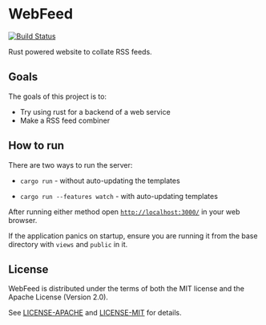 # WebFeed

[![Build Status](https://travis-ci.org/zyphrus/webfeed-rs.svg?branch=master)](https://travis-ci.org/zyphrus/webfeed-rs)

Rust powered website to collate RSS feeds.

## Goals

The goals of this project is to:

 * Try using rust for a backend of a web service
 * Make a RSS feed combiner

## How to run

There are two ways to run the server:

 * `cargo run` - without auto-updating the templates

 * `cargo run --features watch` - with auto-updating templates

After running either method open [`http://localhost:3000/`](http://localhost:3000/) in your web browser.

If the application panics on startup, ensure you are running it from
the base directory with `views` and `public` in it.

## License

WebFeed is distributed under the terms of both the MIT license and the
Apache License (Version 2.0).

See [LICENSE-APACHE](LICENSE-APACHE) and [LICENSE-MIT](LICENSE-MIT) for details.

